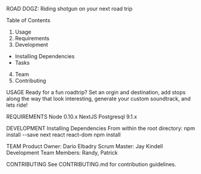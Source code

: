 ROAD DOGZ: 
Riding shotgun on your next road trip


Table of Contents
1. Usage
2. Requirements
3. Development
  -  Installing Dependencies
  - Tasks
4. Team
5. Contributing

USAGE
Ready for a fun roadtrip?   Set an orgin and destination, add stops along the way that look interesting, generate your custom soundtrack, and lets ride!

REQUIREMENTS 
Node 0.10.x
NextJS
Postgresql 9.1.x


DEVELOPMENT
Installing Dependencies
From within the root directory:
npm install --save next react react-dom
npm install

TEAM
Product Owner: Dario Elbadry
Scrum Master: Jay Kindell
Development Team Members: Randy, Patrick

CONTRIBUTING
See CONTRIBUTING.md for contribution guidelines.